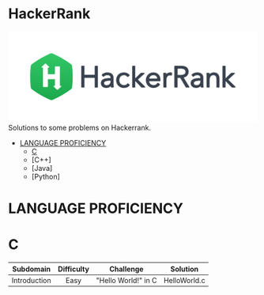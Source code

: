 # HackerRank
[![My hackerrank profile](images/HackerRankLogo.svg)](https://www.hackerrank.com/pr_chandrapraka2)
Solutions to some problems on Hackerrank.

* [LANGUAGE PROFICIENCY](#language-proficiency)
    * [C](#c)
    * [C++]
    * [Java]
    * [Python]

# LANGUAGE PROFICIENCY
# C

| Subdomain | Difficulty | Challenge | Solution |
|:--:|:--:|:--:|:--:|
| Introduction | Easy | "Hello World!" in C | HelloWorld.c |
